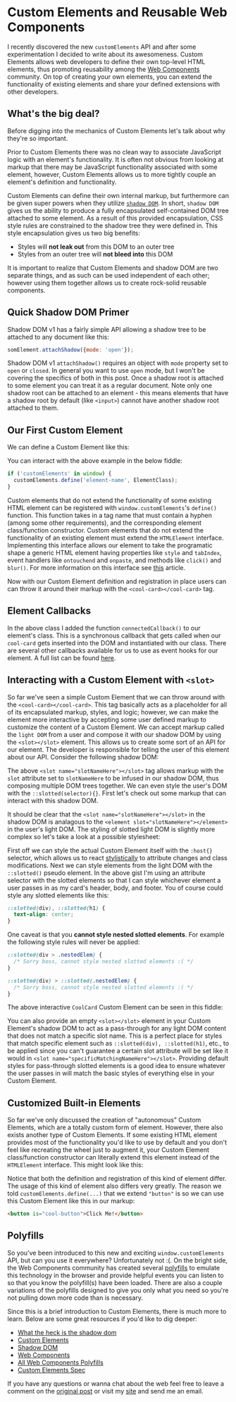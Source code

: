 # Custom Elements and Reusable Web Components

I recently discovered the new `customElements` API and after some experimentation I decided to write about its awesomeness. Custom Elements allows web developers to define their own top-level HTML elements, thus promoting reusability among the [Web Components](http://webcomponents.org/) community. On top of creating your own elements, you can extend the functionality of existing elements and share your defined extensions with other developers.

## What's the big deal?

Before digging into the mechanics of Custom Elements let's talk about why they're so important.

Prior to Custom Elements there was no clean way to associate JavaScript logic with an element's functionality. It is often not obvious from looking at markup that there may be JavaScript functionality associated with some element, however, Custom Elements allows us to more tightly couple an element's definition and functionality.

Custom Elements can define their own internal markup, but furthermore can be given super powers when they utilize [`shadow DOM`](http://w3c.github.io/webcomponents/spec/shadow/). In short, `shadow DOM` gives us the ability to produce a fully encapsulated self-contained DOM tree attached to some element. As a result of this provided encapsulation, CSS style rules are constrained to the shadow tree they were defined in. This style encapsulation gives us two big benefits:

 - Styles will **not leak out** from this DOM to an outer tree
 - Styles from an outer tree will **not bleed into** this DOM

It is important to realize that Custom Elements and shadow DOM are two separate things, and as such can be used independent of each other; however using them together allows us to create rock-solid reusable components.

## Quick Shadow DOM Primer

Shadow DOM v1 has a fairly simple API allowing a shadow tree to be attached to any document like this:

```js
somElement.attachShadow({mode: 'open'});
```

Shadow DOM v1 `attachShadow()` requires an object with `mode` property set to `open` or `closed`. In general you want to use `open` mode, but I won't be covering the specifics of both in this post. Once a shadow root is attached to some element you can treat it as a regular document. Note only one shadow root can be attached to an element - this means elements that have a shadow root by default (like `<input>`) cannot have another shadow root attached to them.

## Our First Custom Element

We can define a Custom Element like this:

<script src="https://gist.github.com/domfarolino/3cc609b871f534c9a7a6c2575938f30c.js"></script>

You can interact with the above example in the below fiddle:

<script async src="//jsfiddle.net/domfarolino/799fo1r0/embed/html,result/"></script>

```js
if ('customElements' in window) {
  customElements.define('element-name', ElementClass);
}
```

Custom elements that do not extend the functionality of some existing HTML element can be registered with `window.customElements`'s `define()` function. This function takes in a tag name that must contain a hyphen (among some other requirements), and the corresponding element class/function constructor. Custom elements that do not extend the functionality of an existing element must extend the `HTMLElement` interface. Implementing this interface allows our element to take the programatic shape a generic HTML element having properties like `style` and `tabIndex`, event handlers like `ontouchend` and `onpaste`, and methods like `click()` and `blur()`. For more information on this interface see [this](https://developer.mozilla.org/en-US/docs/Web/API/HTMLElement) article.

Now with our Custom Element definition and registration in place users can can throw it around their markup with the `<cool-card></cool-card>` tag.

## Element Callbacks

In the above class I added the function `connectedCallback()` to our element's class. This is a synchronous callback that gets called when our `cool-card` gets inserted into the DOM and instantiated with our class. There are several other callbacks available for us to use as event hooks for our element. A full list can be found [here](https://developers.google.com/web/fundamentals/getting-started/primers/customelements#reactions).

## Interacting with a Custom Element with `<slot>`

So far we've seen a simple Custom Element that we can throw around with the `<cool-card></cool-card>`. This tag basically acts as a placeholder for all of its encapsulated markup, styles, and logic; however, we can make the element more interactive by accepting some user defined markup to customize the content of a Custom Element. We can accept markup called the `light DOM` from a user and compose it with our shadow DOM by using the `<slot></slot>` element. This allows us to create some sort of an API for our element. The developer is responsible for telling the user of this element about our API. Consider the following shadow DOM:

<script src="https://gist.github.com/domfarolino/071653d1886c3916fbed9c18a3e2ce27.js"></script>

The above `<slot name="slotNameHere"></slot>` tag allows markup with the `slot` attribute set to `slotNameHere` to be infused in our shadow DOM, thus composing multiple DOM trees together. We can even style the user's DOM with the `::slotted(selector){}`. First let's check out some markup that can interact with this shadow DOM.

<script src="https://gist.github.com/domfarolino/46f48631bad63974e6f16f92db6233b4.js"></script>

It should be clear that the `<slot name="slotNameHere"></slot>` in the shadow DOM is analagous to the `<element slot="slotNameHere"></element>` in the user's light DOM. The styling of slotted light DOM is slightly more complex so let's take a look at a possible stylesheet:

<script src="https://gist.github.com/domfarolino/2326099d38dc1887c2b34166cb4f44ed.js"></script>

First off we can style the actual Custom Element itself with the `:host{}` selector, which allows us to react [stylistically](https://developers.google.com/web/fundamentals/getting-started/primers/shadowdom#contextstyling) to attribute changes and class modifications. Next we can style elements from the light DOM with the `::slotted()` pseudo element. In the above gist I'm using an attribute selector with the slotted elements so that I can style whichever element a user passes in as my card's header, body, and footer. You of course could style any slotted elements like this:

```css
::slotted(div), ::slotted(h1) {
  text-align: center;
}
```

One caveat is that you **cannot style nested slotted elements**. For example the following style rules will never be applied:

```css
::slotted(div > .nestedElem) {
  /* Sorry boss, cannot style nested slotted elements :( */
}

::slotted(div) > ::slotted(.nestedElem) {
  /* Sorry boss, cannot style nested slotted elements :( */
}
```

The above interactive `CoolCard` Custom Element can be seen in this fiddle:

<script async src="//jsfiddle.net/domfarolino/n39ntatm/embed/html,result/"></script>

You can also provide an empty `<slot></slot>` element in your Custom Element's shadow DOM to act as a pass-through for any light DOM content that does not match a specific slot name. This is a perfect place for styles that match specific element such as `::slotted(div), ::slotted(h1)`, etc., to be applied since you can't guarantee a certain slot attribute will be set like it would in `<slot name="specificMatchingNameHere"></slot>`. Providing default styles for pass-through slotted elements is a good idea to ensure whatever the user passes in will match the basic styles of everything else in your Custom Element.

## Customized Built-in Elements

So far we've only discussed the creation of "autonomous" Custom Elements, which are a totally custom form of element. However, there also exists another type of Custom Elements. If some existing HTML element provides most of the functionality you'd like to use by default and you don't feel like recreating the wheel just to augment it, your Custom Element class/function constructor can literally extend this element instead of the `HTMLElement` interface. This might look like this:

<script src="https://gist.github.com/domfarolino/abbc6d7a3693501bc43d0dc576cb11d0.js"></script>

Notice that both the definition and registration of this kind of element differ. The usage of this kind of element also differs very greatly. The reason we told `customElements.define(...)` that we extend `"button"` is so we can use this Custom Element like this in our markup:

```html
<button is="cool-button">Click Me!</button>
```

## Polyfills

So you've been introduced to this new and exciting `window.customElements` API, but can you use it everywhere? Unfortunately not :(. On the bright side, the Web Components community has created several [polyfills](http://webcomponents.org/polyfills/) to emulate this technology in the browser and provide helpful events you can listen to so that you know the polyfill(s) have been loaded. There are also a couple variations of the polyfills designed to give you only what you need so you're not pulling down more code than is necessary.

Since this is a brief introduction to Custom Elements, there is much more to learn. Below are some great resources if you'd like to dig deeper:

 - [What the heck is the shadow dom](https://glazkov.com/2011/01/14/what-the-heck-is-shadow-dom/)
 - [Custom Elements](https://developers.google.com/web/fundamentals/getting-started/primers/customelements)
 - [Shadow DOM](https://developers.google.com/web/fundamentals/getting-started/primers/shadowdom)
 - [Web Components](http://webcomponents.org/articles/introduction-to-custom-elements/)
 - [All Web Components Polyfills](http://webcomponents.org/polyfills/)
 - [Custom Elements Spec](https://www.w3.org/TR/custom-elements/)

If you have any questions or wanna chat about the web feel free to leave a comment on the [original post](https://chinocode.com/Intro-To-Custom-Elements/) or visit my [site](https://domfarolino.com) and send me an email.
